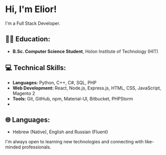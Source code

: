 # Hi, I'm Elior!

I'm a Full Stack Developer.

## 👨‍🎓 Education:
- **B.Sc. Computer Science Student**, Holon Institute of Technology (HIT)

## 💻 Technical Skills:
- **Languages:** Python, C++, C#, SQL, PHP
- **Web Development:** React, Node.js, Express.js, HTML, CSS, JavaScript, Magento 2
- **Tools:** Git, GitHub, npm, Material-UI, Bitbucket, PHPStorm
- 
## 🌐 Languages:
- Hebrew (Native), English and Russian (Fluent)

I'm always open to learning new technologies and connecting with like-minded professionals.
